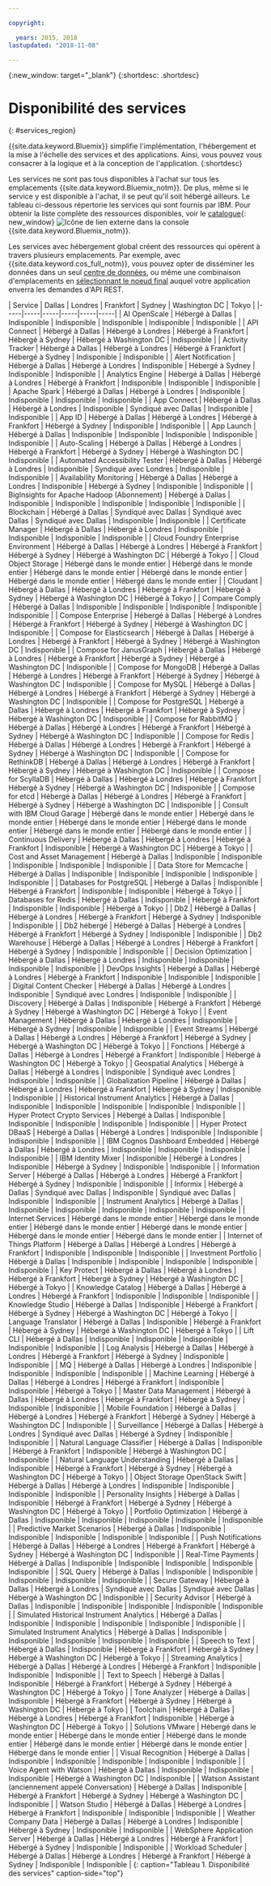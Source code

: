 ```yaml
---

copyright:

  years: 2015, 2018
lastupdated: "2018-11-08"

---
```

{:new_window: target="_blank"}
{:shortdesc: .shortdesc}


# Disponibilité des services
{: #services_region}

{{site.data.keyword.Bluemix}} simplifie l'implémentation, l'hébergement et la mise à l'échelle des services et des applications. Ainsi, vous pouvez vous consacrer à la logique et à la conception de l'application.
{:shortdesc}

Les services ne sont pas tous disponibles à l'achat sur tous les emplacements {{site.data.keyword.Bluemix_notm}}. De plus, même si le service y est disponible à l'achat, il se peut qu'il soit hébergé ailleurs. Le tableau ci-dessous répertorie les services qui sont fournis par IBM. Pour obtenir la liste complète des ressources disponibles, voir le [catalogue](https://console.bluemix.net/catalog/){: new_window} ![Icône de lien externe](../icons/launch-glyph.svg "Icône de lien externe") dans la console {{site.data.keyword.Bluemix_notm}}. 

Les services avec hébergement global créent des ressources qui opèrent à travers plusieurs emplacements. Par exemple, avec {{site.data.keyword.cos_full_notm}}, vous pouvez opter de disséminer les données dans un seul [centre de données](/docs/overview/data-centers.html), ou même une combinaison d'emplacements en [sélectionnant le noeud final](https://console.bluemix.net/docs/services/cloud-object-storage/basics/endpoints.html#select-regions-and-endpoints) auquel votre application enverra les demandes d'API REST.

<!-- Do not manually change the table or add content after the table. -->
<!-- Everything after the second line of the table will be deleted. -->
<!-- Also, do not change the number of dashes in the second line. -->
<!-- Ping @natimpe for details. -->

| Service | Dallas | Londres | Frankfort | Sydney | Washington DC | Tokyo |
|-----|-----|-----|-----|-----|-----|
| AI OpenScale | Hébergé à Dallas | Indisponible | Indisponible | Indisponible | Indisponible | Indisponible | 
| API Connect | Hébergé à Dallas | Hébergé à Londres | Hébergé à Frankfort | Hébergé à Sydney | Hébergé à Washington DC | Indisponible | 
| Activity Tracker | Hébergé à Dallas | Hébergé à Londres | Hébergé à Frankfort | Hébergé à Sydney | Indisponible | Indisponible | 
| Alert Notification | Hébergé à Dallas | Hébergé à Londres | Indisponible | Hébergé à Sydney | Indisponible | Indisponible | 
| Analytics Engine | Hébergé à Dallas | Hébergé à Londres | Hébergé à Frankfort | Indisponible | Indisponible | Indisponible | 
| Apache Spark | Hébergé à Dallas | Hébergé à Londres | Indisponible | Indisponible | Indisponible | Indisponible | 
| App Connect | Hébergé à Dallas | Hébergé à Londres | Indisponible | Syndiqué avec Dallas | Indisponible | Indisponible | 
| App ID | Hébergé à Dallas | Hébergé à Londres | Hébergé à Frankfort | Hébergé à Sydney | Indisponible | Indisponible | 
| App Launch | Hébergé à Dallas | Indisponible | Indisponible | Indisponible | Indisponible | Indisponible | 
| Auto-Scaling | Hébergé à Dallas | Hébergé à Londres | Hébergé à Frankfort | Hébergé à Sydney | Hébergé à Washington DC | Indisponible | 
| Automated Accessibility Tester | Hébergé à Dallas | Hébergé à Londres | Indisponible | Syndiqué avec Londres | Indisponible | Indisponible | 
| Availability Monitoring | Hébergé à Dallas | Hébergé à Londres | Indisponible | Hébergé à Sydney | Indisponible | Indisponible | 
| BigInsights for Apache Hadoop (Abonnement) | Hébergé à Dallas | Indisponible | Indisponible | Indisponible | Indisponible | Indisponible | 
| Blockchain | Hébergé à Dallas | Syndiqué avec Dallas | Syndiqué avec Dallas | Syndiqué avec Dallas | Indisponible | Indisponible | 
| Certificate Manager | Hébergé à Dallas | Hébergé à Londres | Indisponible | Indisponible | Indisponible | Indisponible | 
| Cloud Foundry Enterprise Environment | Hébergé à Dallas | Hébergé à Londres | Hébergé à Frankfort | Hébergé à Sydney | Hébergé à Washington DC | Hébergé à Tokyo | 
| Cloud Object Storage | Hébergé dans le monde entier | Hébergé dans le monde entier | Hébergé dans le monde entier | Hébergé dans le monde entier | Hébergé dans le monde entier | Hébergé dans le monde entier | 
| Cloudant | Hébergé à Dallas | Hébergé à Londres | Hébergé à Frankfort | Hébergé à Sydney | Hébergé à Washington DC | Hébergé à Tokyo | 
| Compare Comply | Hébergé à Dallas | Indisponible | Indisponible | Indisponible | Indisponible | Indisponible | 
| Compose Enterprise | Hébergé à Dallas | Hébergé à Londres | Hébergé à Frankfort | Hébergé à Sydney | Hébergé à Washington DC | Indisponible | 
| Compose for Elasticsearch | Hébergé à Dallas | Hébergé à Londres | Hébergé à Frankfort | Hébergé à Sydney | Hébergé à Washington DC | Indisponible | 
| Compose for JanusGraph | Hébergé à Dallas | Hébergé à Londres | Hébergé à Frankfort | Hébergé à Sydney | Hébergé à Washington DC | Indisponible | 
| Compose for MongoDB | Hébergé à Dallas | Hébergé à Londres | Hébergé à Frankfort | Hébergé à Sydney | Hébergé à Washington DC | Indisponible | 
| Compose for MySQL | Hébergé à Dallas | Hébergé à Londres | Hébergé à Frankfort | Hébergé à Sydney | Hébergé à Washington DC | Indisponible | 
| Compose for PostgreSQL | Hébergé à Dallas | Hébergé à Londres | Hébergé à Frankfort | Hébergé à Sydney | Hébergé à Washington DC | Indisponible | 
| Compose for RabbitMQ | Hébergé à Dallas | Hébergé à Londres | Hébergé à Frankfort | Hébergé à Sydney | Hébergé à Washington DC | Indisponible | 
| Compose for Redis | Hébergé à Dallas | Hébergé à Londres | Hébergé à Frankfort | Hébergé à Sydney | Hébergé à Washington DC | Indisponible | 
| Compose for RethinkDB | Hébergé à Dallas | Hébergé à Londres | Hébergé à Frankfort | Hébergé à Sydney | Hébergé à Washington DC | Indisponible | 
| Compose for ScyllaDB | Hébergé à Dallas | Hébergé à Londres | Hébergé à Frankfort | Hébergé à Sydney | Hébergé à Washington DC | Indisponible | 
| Compose for etcd | Hébergé à Dallas | Hébergé à Londres | Hébergé à Frankfort | Hébergé à Sydney | Hébergé à Washington DC | Indisponible | 
| Consult with IBM Cloud Garage | Hébergé dans le monde entier | Hébergé dans le monde entier | Hébergé dans le monde entier | Hébergé dans le monde entier | Hébergé dans le monde entier | Hébergé dans le monde entier | 
| Continuous Delivery | Hébergé à Dallas | Hébergé à Londres | Hébergé à Frankfort | Indisponible | Hébergé à Washington DC | Hébergé à Tokyo | 
| Cost and Asset Management | Hébergé à Dallas | Indisponible | Indisponible | Indisponible | Indisponible | Indisponible | 
| Data Store for Memcache | Hébergé à Dallas | Indisponible | Indisponible | Indisponible | Indisponible | Indisponible | 
| Databases for PostgreSQL | Hébergé à Dallas | Indisponible | Hébergé à Frankfort | Indisponible | Indisponible | Hébergé à Tokyo | 
| Databases for Redis | Hébergé à Dallas | Indisponible | Hébergé à Frankfort | Indisponible | Indisponible | Hébergé à Tokyo | 
| Db2 | Hébergé à Dallas | Hébergé à Londres | Hébergé à Frankfort | Hébergé à Sydney | Indisponible | Indisponible | 
| Db2 hébergé | Hébergé à Dallas | Hébergé à Londres | Hébergé à Frankfort | Hébergé à Sydney | Indisponible | Indisponible | 
| Db2 Warehouse | Hébergé à Dallas | Hébergé à Londres | Hébergé à Frankfort | Hébergé à Sydney | Indisponible | Indisponible | 
| Decision Optimization | Hébergé à Dallas | Hébergé à Londres | Indisponible | Indisponible | Indisponible | Indisponible | 
| DevOps Insights | Hébergé à Dallas | Hébergé à Londres | Hébergé à Frankfort | Indisponible | Indisponible | Indisponible | 
| Digital Content Checker | Hébergé à Dallas | Hébergé à Londres | Indisponible | Syndiqué avec Londres | Indisponible | Indisponible | 
| Discovery | Hébergé à Dallas | Indisponible | Hébergé à Frankfort | Hébergé à Sydney | Hébergé à Washington DC | Hébergé à Tokyo | 
| Event Management | Hébergé à Dallas | Hébergé à Londres | Indisponible | Hébergé à Sydney | Indisponible | Indisponible | 
| Event Streams | Hébergé à Dallas | Hébergé à Londres | Hébergé à Frankfort | Hébergé à Sydney | Hébergé à Washington DC | Hébergé à Tokyo | 
| Fonctions | Hébergé à Dallas | Hébergé à Londres | Hébergé à Frankfort | Indisponible | Hébergé à Washington DC | Hébergé à Tokyo | 
| Geospatial Analytics | Hébergé à Dallas | Hébergé à Londres | Indisponible | Syndiqué avec Londres | Indisponible | Indisponible | 
| Globalization Pipeline | Hébergé à Dallas | Hébergé à Londres | Hébergé à Frankfort | Hébergé à Sydney | Indisponible | Indisponible | 
| Historical Instrument Analytics | Hébergé à Dallas | Indisponible | Indisponible | Indisponible | Indisponible | Indisponible | 
| Hyper Protect Crypto Services | Hébergé à Dallas | Indisponible | Indisponible | Indisponible | Indisponible | Indisponible | 
| Hyper Protect DBaaS | Hébergé à Dallas | Hébergé à Londres | Indisponible | Indisponible | Indisponible | Indisponible | 
| IBM Cognos Dashboard Embedded | Hébergé à Dallas | Hébergé à Londres | Indisponible | Indisponible | Indisponible | Indisponible | 
| IBM Identity Mixer | Indisponible | Hébergé à Londres | Indisponible | Hébergé à Sydney | Indisponible | Indisponible | 
| Information Server | Hébergé à Dallas | Hébergé à Londres | Hébergé à Frankfort | Hébergé à Sydney | Indisponible | Indisponible | 
| Informix | Hébergé à Dallas | Syndiqué avec Dallas | Indisponible | Syndiqué avec Dallas | Indisponible | Indisponible | 
| Instrument Analytics | Hébergé à Dallas | Indisponible | Indisponible | Indisponible | Indisponible | Indisponible | 
| Internet Services | Hébergé dans le monde entier | Hébergé dans le monde entier | Hébergé dans le monde entier | Hébergé dans le monde entier | Hébergé dans le monde entier | Hébergé dans le monde entier | 
| Internet of Things Platform | Hébergé à Dallas | Hébergé à Londres | Hébergé à Frankfort | Indisponible | Indisponible | Indisponible | 
| Investment Portfolio | Hébergé à Dallas | Indisponible | Indisponible | Indisponible | Indisponible | Indisponible | 
| Key Protect | Hébergé à Dallas | Hébergé à Londres | Hébergé à Frankfort | Hébergé à Sydney | Hébergé à Washington DC | Hébergé à Tokyo | 
| Knowledge Catalog | Hébergé à Dallas | Hébergé à Londres | Hébergé à Frankfort | Indisponible | Indisponible | Indisponible | 
| Knowledge Studio | Hébergé à Dallas | Indisponible | Hébergé à Frankfort | Hébergé à Sydney | Hébergé à Washington DC | Hébergé à Tokyo | 
| Language Translator | Hébergé à Dallas | Indisponible | Hébergé à Frankfort | Hébergé à Sydney | Hébergé à Washington DC | Hébergé à Tokyo | 
| Lift CLI | Hébergé à Dallas | Indisponible | Indisponible | Indisponible | Indisponible | Indisponible | 
| Log Analysis | Hébergé à Dallas | Hébergé à Londres | Hébergé à Frankfort | Hébergé à Sydney | Indisponible | Indisponible | 
| MQ | Hébergé à Dallas | Hébergé à Londres | Indisponible | Indisponible | Indisponible | Indisponible | 
| Machine Learning | Hébergé à Dallas | Hébergé à Londres | Hébergé à Frankfort | Indisponible | Indisponible | Hébergé à Tokyo | 
| Master Data Management | Hébergé à Dallas | Hébergé à Londres | Hébergé à Frankfort | Hébergé à Sydney | Indisponible | Indisponible | 
| Mobile Foundation | Hébergé à Dallas | Hébergé à Londres | Hébergé à Frankfort | Hébergé à Sydney | Hébergé à Washington DC | Indisponible | 
| Surveillance | Hébergé à Dallas | Hébergé à Londres | Syndiqué avec Dallas | Hébergé à Sydney | Indisponible | Indisponible | 
| Natural Language Classifier | Hébergé à Dallas | Indisponible | Hébergé à Frankfort | Indisponible | Hébergé à Washington DC | Indisponible | 
| Natural Language Understanding | Hébergé à Dallas | Indisponible | Hébergé à Frankfort | Hébergé à Sydney | Hébergé à Washington DC | Hébergé à Tokyo | 
| Object Storage OpenStack Swift | Hébergé à Dallas | Hébergé à Londres | Indisponible | Indisponible | Indisponible | Indisponible | 
| Personality Insights | Hébergé à Dallas | Indisponible | Hébergé à Frankfort | Hébergé à Sydney | Hébergé à Washington DC | Hébergé à Tokyo | 
| Portfolio Optimization | Hébergé à Dallas | Indisponible | Indisponible | Indisponible | Indisponible | Indisponible | 
| Predictive Market Scenarios | Hébergé à Dallas | Indisponible | Indisponible | Indisponible | Indisponible | Indisponible | 
| Push Notifications | Hébergé à Dallas | Hébergé à Londres | Hébergé à Frankfort | Hébergé à Sydney | Hébergé à Washington DC | Indisponible | 
| Real-Time Payments | Hébergé à Dallas | Indisponible | Indisponible | Indisponible | Indisponible | Indisponible | 
| SQL Query | Hébergé à Dallas | Indisponible | Indisponible | Indisponible | Indisponible | Indisponible | 
| Secure Gateway | Hébergé à Dallas | Hébergé à Londres | Syndiqué avec Dallas | Syndiqué avec Dallas | Hébergé à Washington DC | Indisponible | 
| Security Advisor | Hébergé à Dallas | Indisponible | Indisponible | Indisponible | Indisponible | Indisponible | 
| Simulated Historical Instrument Analytics | Hébergé à Dallas | Indisponible | Indisponible | Indisponible | Indisponible | Indisponible | 
| Simulated Instrument Analytics | Hébergé à Dallas | Indisponible | Indisponible | Indisponible | Indisponible | Indisponible | 
| Speech to Text | Hébergé à Dallas | Indisponible | Hébergé à Frankfort | Hébergé à Sydney | Hébergé à Washington DC | Hébergé à Tokyo | 
| Streaming Analytics | Hébergé à Dallas | Hébergé à Londres | Hébergé à Frankfort | Indisponible | Indisponible | Indisponible | 
| Text to Speech | Hébergé à Dallas | Indisponible | Hébergé à Frankfort | Hébergé à Sydney | Hébergé à Washington DC | Hébergé à Tokyo | 
| Tone Analyzer | Hébergé à Dallas | Indisponible | Hébergé à Frankfort | Hébergé à Sydney | Hébergé à Washington DC | Hébergé à Tokyo | 
| Toolchain | Hébergé à Dallas | Hébergé à Londres | Hébergé à Frankfort | Indisponible | Hébergé à Washington DC | Hébergé à Tokyo | 
| Solutions VMware | Hébergé dans le monde entier | Hébergé dans le monde entier | Hébergé dans le monde entier | Hébergé dans le monde entier | Hébergé dans le monde entier | Hébergé dans le monde entier | 
| Visual Recognition | Hébergé à Dallas | Indisponible | Indisponible | Indisponible | Indisponible | Indisponible | 
| Voice Agent with Watson | Hébergé à Dallas | Indisponible | Indisponible | Indisponible | Hébergé à Washington DC | Indisponible | 
| Watson Assistant (anciennement appelé Conversation) | Hébergé à Dallas | Indisponible | Hébergé à Frankfort | Hébergé à Sydney | Hébergé à Washington DC | Indisponible | 
| Watson Studio | Hébergé à Dallas | Hébergé à Londres | Hébergé à Frankfort | Indisponible | Indisponible | Indisponible | 
| Weather Company Data | Hébergé à Dallas | Hébergé à Londres | Indisponible | Hébergé à Sydney | Indisponible | Indisponible | 
| WebSphere Application Server | Hébergé à Dallas | Hébergé à Londres | Hébergé à Frankfort | Hébergé à Sydney | Indisponible | Indisponible | 
| Workload Scheduler | Hébergé à Dallas | Hébergé à Londres | Hébergé à Frankfort | Hébergé à Sydney | Indisponible | Indisponible | 
 {: caption="Tableau 1. Disponibilité des services" caption-side="top"}
